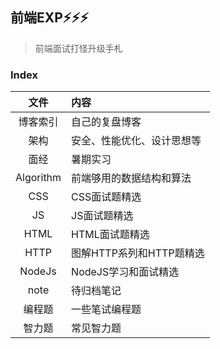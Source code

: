 ## 前端EXP⚡⚡⚡

> 前端面试打怪升级手札

### Index

|   文件    | 内容                       |
| :-------: | :------------------------- |
| 博客索引  | 自己的复盘博客             |
|   架构    | 安全、性能优化、设计思想等 |
|   面经    | 暑期实习                   |
| Algorithm | 前端够用的数据结构和算法   |
|    CSS    | CSS面试题精选              |
|    JS     | JS面试题精选               |
|   HTML    | HTML面试题精选             |
|   HTTP    | 图解HTTP系列和HTTP题精选   |
|  NodeJs   | NodeJS学习和面试精选       |
|   note    | 待归档笔记                 |
|  编程题   | 一些笔试编程题             |
|  智力题   | 常见智力题                 |



